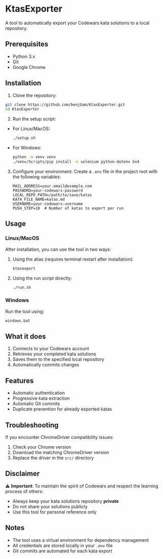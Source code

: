 # KtasExporter

A tool to automatically export your Codewars kata solutions to a local repository.

## Prerequisites

- Python 3.x
- Git
- Google Chrome

## Installation

1. Clone the repository:
```bash
git clone https://github.com/benjGam/KtasExporter.git
cd KtasExporter
```

2. Run the setup script:
- For Linux/MacOS:
  ```bash
  ./setup.sh
  ```
- For Windows:
  ```bash
  python -m venv venv
  ./venv/Scripts/pip install -U selenium python-dotenv bs4
  ```

3. Configure your environment:
   Create a `.env` file in the project root with the following variables:
   ```env
   MAIL_ADDRESS=your.email@example.com
   PASSWORD=your-codewars-password
   LOCAL_REPO_PATH=/path/to/save/katas
   KATA_FILE_NAME=katas.md
   USERNAME=your-codewars-username
   PUSH_STEP=10  # Number of katas to export per run
   ```

## Usage

### Linux/MacOS
After installation, you can use the tool in two ways:
1. Using the alias (requires terminal restart after installation):
   ```bash
   ktasexport
   ```
2. Using the run script directly:
   ```bash
   ./run.sh
   ```

### Windows
Run the tool using:
```bash
windows.bat
```

## What it does

1. Connects to your Codewars account
2. Retrieves your completed kata solutions
3. Saves them to the specified local repository
4. Automatically commits changes

## Features

- Automatic authentication
- Progressive kata extraction
- Automatic Git commits
- Duplicate prevention for already exported katas

## Troubleshooting

If you encounter ChromeDriver compatibility issues:
1. Check your Chrome version
2. Download the matching ChromeDriver version
3. Replace the driver in the `src/` directory

## Disclaimer

⚠️ **Important**: To maintain the spirit of Codewars and respect the learning process of others:
- Always keep your kata solutions repository **private**
- Do not share your solutions publicly
- Use this tool for personal reference only

## Notes

- The tool uses a virtual environment for dependency management
- All credentials are stored locally in your `.env` file
- Git commits are automated for each kata export